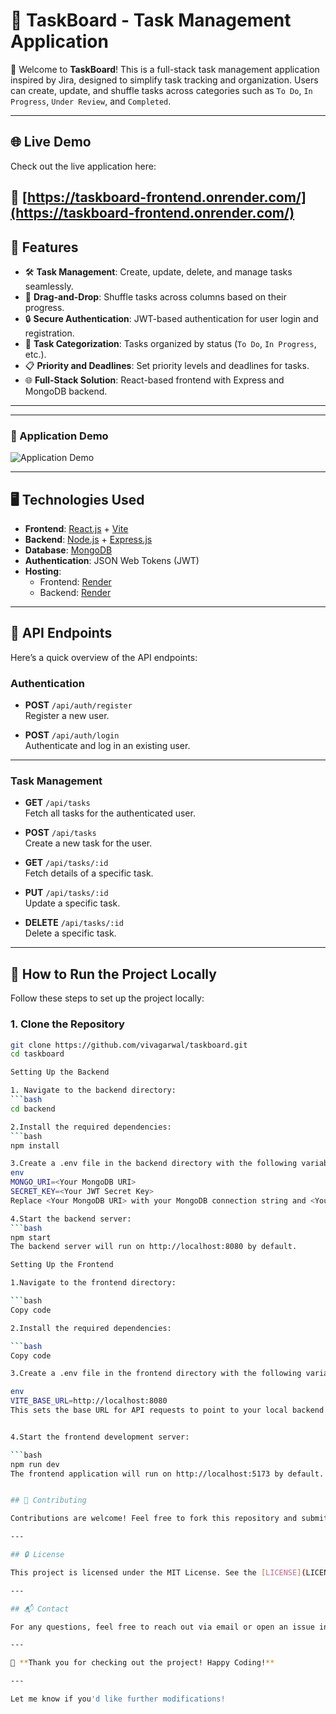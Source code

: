 # 🚀 TaskBoard - Task Management Application

🎉 Welcome to **TaskBoard**! This is a full-stack task management application inspired by Jira, designed to simplify task tracking and organization. Users can create, update, and shuffle tasks across categories such as `To Do`, `In Progress`, `Under Review`, and `Completed`.

---

## 🌐 Live Demo

Check out the live application here:

🔗 [https://taskboard-frontend.onrender.com/](https://taskboard-frontend.onrender.com/)  
---

## 🌟 Features

- 🛠 **Task Management**: Create, update, delete, and manage tasks seamlessly.
- 🚀 **Drag-and-Drop**: Shuffle tasks across columns based on their progress.
- 🔒 **Secure Authentication**: JWT-based authentication for user login and registration.
- 📅 **Task Categorization**: Tasks organized by status (`To Do`, `In Progress`, etc.).
- 📋 **Priority and Deadlines**: Set priority levels and deadlines for tasks.
- 🌐 **Full-Stack Solution**: React-based frontend with Express and MongoDB backend.

---

---

### 🎥 Application Demo

![Application Demo](media/demo_task_board.gif)

---

## 🖥️ Technologies Used

- **Frontend**: [React.js](https://reactjs.org/) + [Vite](https://vitejs.dev/)
- **Backend**: [Node.js](https://nodejs.org/) + [Express.js](https://expressjs.com/)
- **Database**: [MongoDB](https://www.mongodb.com/)
- **Authentication**: JSON Web Tokens (JWT)
- **Hosting**:
  - Frontend: [Render](https://render.com/)
  - Backend: [Render](https://render.com/)

---

## 🚀 API Endpoints

Here’s a quick overview of the API endpoints:

### Authentication
- **POST** `/api/auth/register`  
  Register a new user.

- **POST** `/api/auth/login`  
  Authenticate and log in an existing user.

---

### Task Management
- **GET** `/api/tasks`  
  Fetch all tasks for the authenticated user.

- **POST** `/api/tasks`  
  Create a new task for the user.

- **GET** `/api/tasks/:id`  
  Fetch details of a specific task.

- **PUT** `/api/tasks/:id`  
  Update a specific task.

- **DELETE** `/api/tasks/:id`  
  Delete a specific task.

---

## 🔧 How to Run the Project Locally

Follow these steps to set up the project locally:

### 1. Clone the Repository
```bash
git clone https://github.com/vivagarwal/taskboard.git
cd taskboard

Setting Up the Backend

1. Navigate to the backend directory:
```bash
cd backend

2.Install the required dependencies:
```bash
npm install

3.Create a .env file in the backend directory with the following variables:
env
MONGO_URI=<Your MongoDB URI>
SECRET_KEY=<Your JWT Secret Key>
Replace <Your MongoDB URI> with your MongoDB connection string and <Your JWT Secret Key> with a secure key.

4.Start the backend server:
```bash
npm start
The backend server will run on http://localhost:8080 by default.

Setting Up the Frontend

1.Navigate to the frontend directory:

```bash
Copy code

2.Install the required dependencies:

```bash
Copy code

3.Create a .env file in the frontend directory with the following variable:

env
VITE_BASE_URL=http://localhost:8080
This sets the base URL for API requests to point to your local backend server.


4.Start the frontend development server:

```bash
npm run dev
The frontend application will run on http://localhost:5173 by default.


## 🤝 Contributing

Contributions are welcome! Feel free to fork this repository and submit a pull request.

---

## 🔒 License

This project is licensed under the MIT License. See the [LICENSE](LICENSE) file for more details.

---

## 📬 Contact

For any questions, feel free to reach out via email or open an issue in the repository.

---

🎉 **Thank you for checking out the project! Happy Coding!**

---

Let me know if you'd like further modifications!

